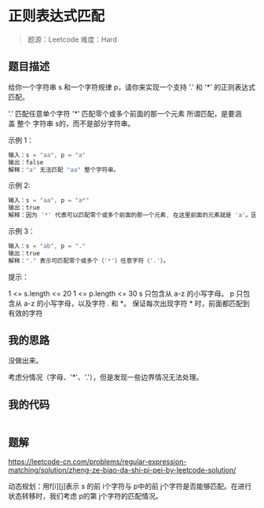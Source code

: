 # 正则表达式匹配

> 题源：Leetcode
> 难度：Hard

## 题目描述

给你一个字符串 s 和一个字符规律 p，请你来实现一个支持 '.' 和 '\*' 的正则表达式匹配。

'.' 匹配任意单个字符
'\*' 匹配零个或多个前面的那一个元素
所谓匹配，是要涵盖 整个 字符串 s的，而不是部分字符串。

示例 1：

```c++
输入：s = "aa", p = "a"
输出：false
解释："a" 无法匹配 "aa" 整个字符串。

```

示例 2:

```c++
输入：s = "aa", p = "a*"
输出：true
解释：因为 '*' 代表可以匹配零个或多个前面的那一个元素, 在这里前面的元素就是 'a'。因此，字符串 "aa" 可被视为 'a' 重复了一次。

```

示例 3：

```c++
输入：s = "ab", p = "."
输出：true
解释："." 表示可匹配零个或多个（'*'）任意字符（'.'）。
```

提示：

1 <= s.length <= 20
1 <= p.length <= 30
s 只包含从 a-z 的小写字母。
p 只包含从 a-z 的小写字母，以及字符 . 和 \*。
保证每次出现字符 \* 时，前面都匹配到有效的字符

## 我的思路

没做出来。

考虑分情况（字母、'\*'、'.'），但是发现一些边界情况无法处理。

## 我的代码

```c++
```



## 题解

<https://leetcode-cn.com/problems/regular-expression-matching/solution/zheng-ze-biao-da-shi-pi-pei-by-leetcode-solution/>

动态规划：用f\[i]\[j]表示 s 的前 i个字符与 p中的前 j个字符是否能够匹配。在进行状态转移时，我们考虑 p的第 j个字符的匹配情况。

